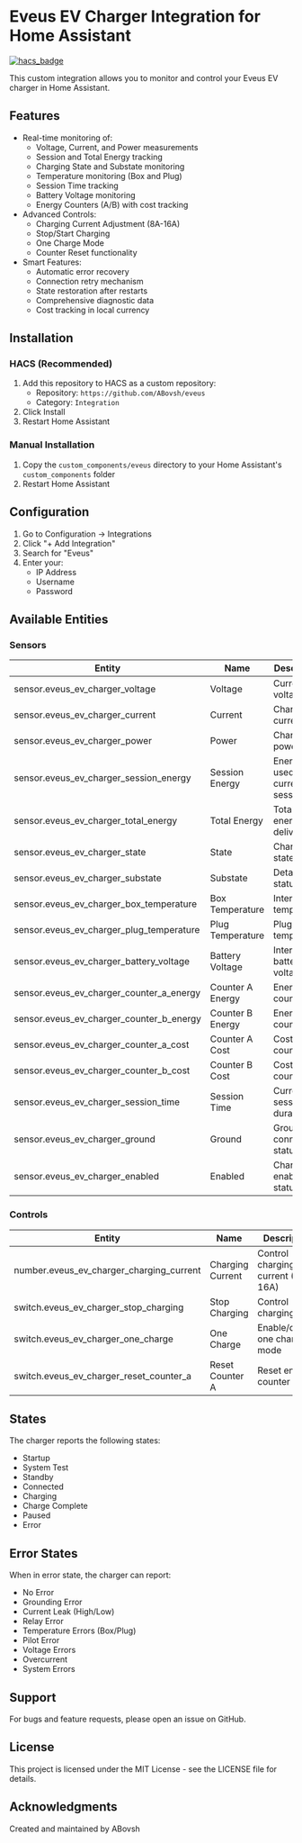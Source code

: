 # Eveus EV Charger Integration for Home Assistant

[![hacs_badge](https://img.shields.io/badge/HACS-Custom-orange.svg)](https://github.com/custom-components/hacs)

This custom integration allows you to monitor and control your Eveus EV charger in Home Assistant.

## Features

- Real-time monitoring of:
  - Voltage, Current, and Power measurements
  - Session and Total Energy tracking
  - Charging State and Substate monitoring
  - Temperature monitoring (Box and Plug)
  - Session Time tracking
  - Battery Voltage monitoring
  - Energy Counters (A/B) with cost tracking
- Advanced Controls:
  - Charging Current Adjustment (8A-16A)
  - Stop/Start Charging
  - One Charge Mode
  - Counter Reset functionality
- Smart Features:
  - Automatic error recovery
  - Connection retry mechanism
  - State restoration after restarts
  - Comprehensive diagnostic data
  - Cost tracking in local currency

## Installation

### HACS (Recommended)

1. Add this repository to HACS as a custom repository:
   - Repository: `https://github.com/ABovsh/eveus`
   - Category: `Integration`
2. Click Install
3. Restart Home Assistant

### Manual Installation

1. Copy the `custom_components/eveus` directory to your Home Assistant's `custom_components` folder
2. Restart Home Assistant

## Configuration

1. Go to Configuration → Integrations
2. Click "+ Add Integration"
3. Search for "Eveus"
4. Enter your:
   - IP Address
   - Username
   - Password

## Available Entities

### Sensors
| Entity | Name | Description | Unit |
|--------|------|-------------|------|
| sensor.eveus_ev_charger_voltage | Voltage | Current voltage | V |
| sensor.eveus_ev_charger_current | Current | Charging current | A |
| sensor.eveus_ev_charger_power | Power | Charging power | W |
| sensor.eveus_ev_charger_session_energy | Session Energy | Energy used in current session | kWh |
| sensor.eveus_ev_charger_total_energy | Total Energy | Total energy delivered | kWh |
| sensor.eveus_ev_charger_state | State | Charger state | - |
| sensor.eveus_ev_charger_substate | Substate | Detailed status | - |
| sensor.eveus_ev_charger_box_temperature | Box Temperature | Internal temperature | °C |
| sensor.eveus_ev_charger_plug_temperature | Plug Temperature | Plug temperature | °C |
| sensor.eveus_ev_charger_battery_voltage | Battery Voltage | Internal battery voltage | V |
| sensor.eveus_ev_charger_counter_a_energy | Counter A Energy | Energy counter A | kWh |
| sensor.eveus_ev_charger_counter_b_energy | Counter B Energy | Energy counter B | kWh |
| sensor.eveus_ev_charger_counter_a_cost | Counter A Cost | Cost counter A | ₴ |
| sensor.eveus_ev_charger_counter_b_cost | Counter B Cost | Cost counter B | ₴ |
| sensor.eveus_ev_charger_session_time | Session Time | Current session duration | - |
| sensor.eveus_ev_charger_ground | Ground | Ground connection status | - |
| sensor.eveus_ev_charger_enabled | Enabled | Charging enabled status | - |

### Controls
| Entity | Name | Description |
|--------|------|-------------|
| number.eveus_ev_charger_charging_current | Charging Current | Control charging current (8-16A) |
| switch.eveus_ev_charger_stop_charging | Stop Charging | Control charging state |
| switch.eveus_ev_charger_one_charge | One Charge | Enable/disable one charge mode |
| switch.eveus_ev_charger_reset_counter_a | Reset Counter A | Reset energy counter A |

## States

The charger reports the following states:

- Startup
- System Test
- Standby
- Connected
- Charging
- Charge Complete
- Paused
- Error

## Error States
When in error state, the charger can report:
- No Error
- Grounding Error
- Current Leak (High/Low)
- Relay Error
- Temperature Errors (Box/Plug)
- Pilot Error
- Voltage Errors
- Overcurrent
- System Errors

## Support

For bugs and feature requests, please open an issue on GitHub.

## License

This project is licensed under the MIT License - see the LICENSE file for details.

## Acknowledgments

Created and maintained by ABovsh
